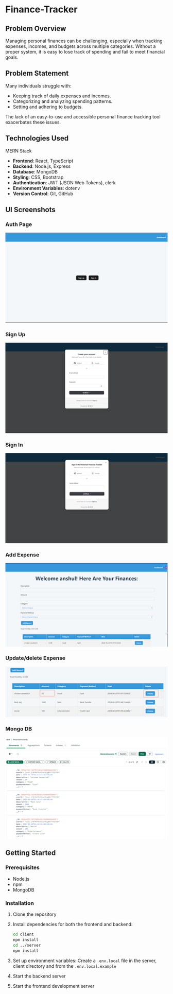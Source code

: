 # Finance-Tracker

## Problem Overview

Managing personal finances can be challenging, especially when tracking expenses, incomes, and budgets across multiple categories. Without a proper system, it is easy to lose track of spending and fail to meet financial goals.

## Problem Statement

Many individuals struggle with:
- Keeping track of daily expenses and incomes.
- Categorizing and analyzing spending patterns.
- Setting and adhering to budgets.

The lack of an easy-to-use and accessible personal finance tracking tool exacerbates these issues.

## Technologies Used

MERN Stack 

- **Frontend**: React, TypeScript
- **Backend**: Node.js, Express
- **Database**: MongoDB
- **Styling**: CSS, Bootstrap
- **Authentication**: JWT (JSON Web Tokens), clerk
- **Environment Variables**: dotenv
- **Version Control**: Git, GitHub

## UI Screenshots

### Auth Page
![Auth Page](images\auth-page.png)

### Sign Up
![Sign Up](images\sign-up.png)

### Sign In
![Sign In](images\sign-in.png)

### Add Expense
![Add Expense](images\add-record.png)

### Update/delete Expense
![Update/delete Expense](images\update-delete.png)

### Mongo DB
![Mongo DB](images\mongo-db.png)

## Getting Started

### Prerequisites

- Node.js
- npm
- MongoDB

### Installation

1. Clone the repository

2. Install dependencies for both the frontend and backend:
   ```sh
   cd client
   npm install
   cd ../server
   npm install
   ```

3. Set up environment variables:
   Create a `.env.local` file in the server, client directory and from the `.env.local.example`

4. Start the backend server

5. Start the frontend development server